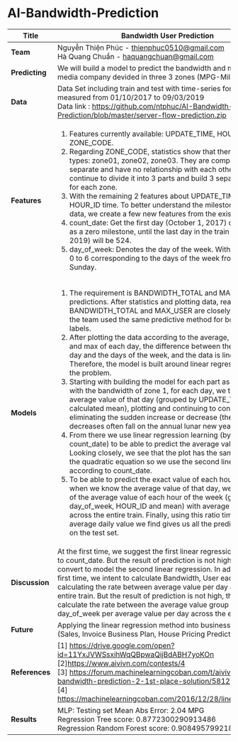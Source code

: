 # AI-Bandwidth-Prediction

| **Title**      |Bandwidth User Prediction |
| ---------- |-------------------|
| **Team**       |Nguyễn Thiện Phúc - thienphuc0510@gmail.com <br/> Hà Quang Chuẩn - haquangchuan@gmail.com |
| **Predicting** |We will build a model to predict the bandwidth and max user for media company devided in three 3 zones (MPG-Miles Per Gallon)|
| **Data**       |Data Set including train and test with time-series format measured from 01/10/2017 to 09/03/2019 <br/> Data link : https://github.com/ntphuc/AI-Bandwidth-Prediction/blob/master/server-flow-prediction.zip|
| **Features**   | <ol> <li>Features currently available: UPDATE_TIME, HOUR_ID, ZONE_CODE.</li> <li>Regarding ZONE_CODE, statistics show that there are only 3 types: zone01, zone02, zone03. They are completely separate and have no relationship with each other so we continue to divide it into 3 parts and build 3 separate models for each zone.</li> <li>With the remaining 2 features about UPDATE_TIME and HOUR_ID time. To better understand the milestones flow in the data, we create a few new features from the existing features:</li> <li>count_date: Get the first day (October 1, 2017) of the train set as a zero milestone, until the last day in the train set (March 9, 2019) will be 524.</li> <li>day_of_week: Denotes the day of the week. With values from 0 to 6 corresponding to the days of the week from Monday to Sunday. </li> </ol>|
| **Models**     |<ol> <li>The requirement is BANDWIDTH_TOTAL and MAX_USER predictions. After statistics and plotting data, realize that BANDWIDTH_TOTAL and MAX_USER are closely related. So the team used the same predictive method for both types of labels.</li><li>After plotting the data according to the average, median, min and max of each day, the difference between the hours of the day and the days of the week, and the data is linear in the day. Therefore, the model is built around linear regression to solve the problem.</li> <li>Starting with building the model for each part as divided, first with the bandwidth of zone 1, for each day, we took the average value of that day (grouped by UPDATE_TIME and calculated mean), plotting and continuing to consider eliminating the sudden increase or decrease (the major abrupt decreases often fall on the annual lunar new year). </li><li>From there we use linear regression learning (by feature count_date) to be able to predict the average value per day. Looking closely, we see that the plot has the same curve as in the quadratic equation so we use the second linear regression according to count_date.</li><li>To be able to predict the exact value of each hour of the day when we know the average value of that day, we use the ratio of the average value of each hour of the week (group by day_of_week, HOUR_ID and mean) with average value per day across the entire train. Finally, using this ratio times the average daily value we find gives us all the predicted results on the test set. </li></ol>|
| **Discussion** |At the first time, we suggest the first linear regression according to count_date. But the result of prediction is not high, and then we convert to model the second linear regression. In addition, at the first time, we intent to calculate Bandwidth, User each hour by calculating the rate between average value per day across the entire train. But the result of prediction is not high, then we calculate the rate between the average value group by day_of_week per average value per day across the entire train.|
| **Future**     |Applying the linear regression method into business problems (Sales, Invoice Business Plan, House Pricing Prediction).
|**References**  |[1] https://drive.google.com/open?id=11YxJVWSsxihWqQBpwaQijBdABH7yoKOn <br/> [2]https://www.aivivn.com/contests/4 <br/> [3] https://forum.machinelearningcoban.com/t/aivivn-5-bandwidth-prediction-2-1st-place-solution/5812<br/> [4] https://machinelearningcoban.com/2016/12/28/linearregression/|
| **Results**    |MLP: Testing set Mean Abs Error:  2.04 MPG <br/> Regression Tree score: 0.8772300290913486 <br/> Regression Random Forest score: 0.9084957992180025 |